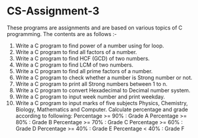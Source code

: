 # CS-Assignment-3
These programs are assignments and are based on various topics of C programming. The contents are as follows :-
1. Write a C program to find power of a number using for loop. 
2. Write a C program to find all factors of a number. 
3. Write a C program to find HCF (GCD) of two numbers. 
4. Write a C program to find LCM of two numbers. 
5. Write a C program to find all prime factors of a number. 
6. Write a C program to check whether a number is Strong number or not. 
7. Write a C program to print all Strong numbers between 1 to n. 
8. Write a C program to convert Hexadecimal to Decimal number system. 
9. Write a C program to input week number and print weekday. 
10. Write a C program to input marks of five subjects Physics, Chemistry, Biology, Mathematics and Computer. Calculate percentage and grade according to following: 
Percentage >= 90% : Grade A 
Percentage >= 80% : Grade B 
Percentage >= 70% : Grade C 
Percentage >= 60% : Grade D 
Percentage >= 40% : Grade E 
Percentage <  40% : Grade F
